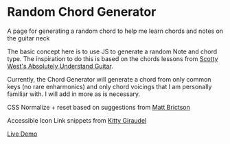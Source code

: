 # Random Chord Generator
A page for generating a random chord to help me learn chords and notes on the guitar neck

The basic concept here is to use JS to generate a random Note and chord type. 
The inspiration to do this is based on the chords lessons from [Scotty West's Absolutely Understand Guitar](https://youtu.be/Gg1L-sBIxnY?si=wiIQd68Dyt9Uye_F).

Currently, the Chord Generator will generate a chord from only common keys (no rare enharmonics)
and only chord voicings that I am personally familiar with. I will add in more as is necessary.

CSS Normalize + reset based on suggestions from [Matt Brictson](https://mattbrictson.com/blog/css-normalize-and-reset)  

Accessible Icon Link snippets from [Kitty Giraudel](https://kittygiraudel.com/2020/12/10/accessible-icon-links/)  

[Live Demo](https://pjaxon999.github.io/random-chord-generator/)

